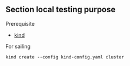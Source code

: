 ## Section local testing purpose

Prerequisite
- [kind](https://github.com/kubernetes-sigs/kind/)

For sailing

```
kind create --config kind-config.yaml cluster
```
